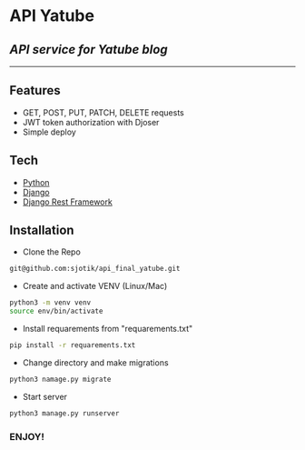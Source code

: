 # API Yatube
## _API service for Yatube blog_
________________________________

## Features

- GET, POST, PUT, PATCH, DELETE requests
- JWT token authorization with Djoser
- Simple deploy

## Tech

- [Python](https://www.python.org)
- [Django](https://www.djangoproject.com/)
- [Django Rest Framework](https://www.django-rest-framework.org/)

## Installation

- Clone the Repo

```sh
git@github.com:sjotik/api_final_yatube.git
```

- Create and activate VENV (Linux/Mac)

```sh
python3 -m venv venv
source env/bin/activate
```

- Install requarements from "requarements.txt"
```sh
pip install -r requarements.txt
```

- Change directory and make migrations

```sh
python3 namage.py migrate
```

- Start server

```sh
python3 manage.py runserver
```

### ENJOY! ###
